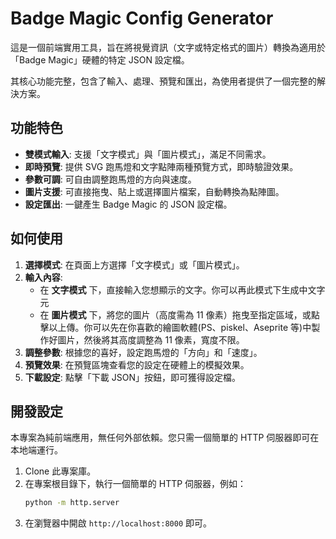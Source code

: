 # Badge Magic Config Generator

這是一個前端實用工具，旨在將視覺資訊（文字或特定格式的圖片）轉換為適用於「Badge Magic」硬體的特定 JSON 設定檔。

其核心功能完整，包含了輸入、處理、預覽和匯出，為使用者提供了一個完整的解決方案。

## 功能特色

- **雙模式輸入**: 支援「文字模式」與「圖片模式」，滿足不同需求。
- **即時預覽**: 提供 SVG 跑馬燈和文字點陣兩種預覽方式，即時驗證效果。
- **參數可調**: 可自由調整跑馬燈的方向與速度。
- **圖片支援**: 可直接拖曳、貼上或選擇圖片檔案，自動轉換為點陣圖。
- **設定匯出**: 一鍵產生 Badge Magic 的 JSON 設定檔。

## 如何使用

1.  **選擇模式**: 在頁面上方選擇「文字模式」或「圖片模式」。
2.  **輸入內容**:
    - 在 **文字模式** 下，直接輸入您想顯示的文字。你可以再此模式下生成中文字元
    - 在 **圖片模式** 下，將您的圖片（高度需為 11 像素）拖曳至指定區域，或點擊以上傳。你可以先在你喜歡的繪圖軟體(PS、piskel、Aseprite 等)中製作好圖片，然後將其高度調整為 11 像素，寬度不限。
3.  **調整參數**: 根據您的喜好，設定跑馬燈的「方向」和「速度」。
4.  **預覽效果**: 在預覽區塊查看您的設定在硬體上的模擬效果。
5.  **下載設定**: 點擊「下載 JSON」按鈕，即可獲得設定檔。

## 開發設定

本專案為純前端應用，無任何外部依賴。您只需一個簡單的 HTTP 伺服器即可在本地端運行。

1.  Clone 此專案庫。
2.  在專案根目錄下，執行一個簡單的 HTTP 伺服器，例如：
    ```bash
    python -m http.server
    ```
3.  在瀏覽器中開啟 `http://localhost:8000` 即可。
